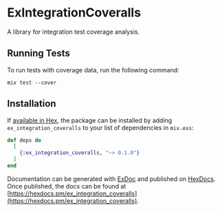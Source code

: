 # ExIntegrationCoveralls

A library for integration test coverage analysis.

## Running Tests

To run tests with coverage data, run the following command:

```shell
mix test --cover
```

## Installation

If [available in Hex](https://hex.pm/docs/publish), the package can be installed
by adding `ex_integration_coveralls` to your list of dependencies in `mix.exs`:

```elixir
def deps do
  [
    {:ex_integration_coveralls, "~> 0.1.0"}
  ]
end
```

Documentation can be generated with [ExDoc](https://github.com/elixir-lang/ex_doc)
and published on [HexDocs](https://hexdocs.pm). Once published, the docs can
be found at [https://hexdocs.pm/ex_integration_coveralls](https://hexdocs.pm/ex_integration_coveralls).

